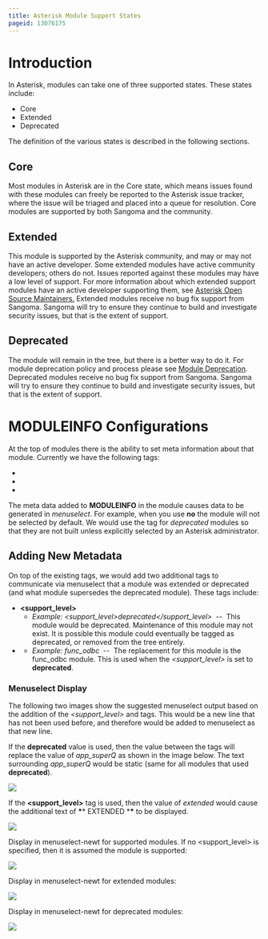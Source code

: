 ```yaml
---
title: Asterisk Module Support States
pageid: 13076175
---
```


Introduction
============

In Asterisk, modules can take one of three supported states. These states include:

* Core
* Extended
* Deprecated

The definition of the various states is described in the following sections.

Core
----

Most modules in Asterisk are in the Core state, which means issues found with these modules can freely be reported to the Asterisk issue tracker, where the issue will be triaged and placed into a queue for resolution. Core modules are supported by both Sangoma and the community.

Extended
--------

This module is supported by the Asterisk community, and may or may not have an active developer. Some extended modules have active community developers; others do not. Issues reported against these modules may have a low level of support. For more information about which extended support modules have an active developer supporting them, see [Asterisk Open Source Maintainers.](/Asterisk-Open-Source-Maintainers) Extended modules receive no bug fix support from Sangoma. Sangoma will try to ensure they continue to build and investigate security issues, but that is the extent of support.

Deprecated
----------

The module will remain in the tree, but there is a better way to do it. For module deprecation policy and process please see [Module Deprecation](/Module-Deprecation). Deprecated modules receive no bug fix support from Sangoma. Sangoma will try to ensure they continue to build and investigate security issues, but that is the extent of support.

MODULEINFO Configurations
=========================

At the top of modules there is the ability to set meta information about that module. Currently we have the following tags:

* **<defaultenabled>**
* **<use>**
* **<depend>**

The meta data added to **MODULEINFO** in the module causes data to be generated in *menuselect*. For example, when you use **<defaultenabled>no</defaultenabled>** the module will not be selected by default. We would use the **<defaultenabled>** tag for *deprecated* modules so that they are not built unless explicitly selected by an Asterisk administrator.

Adding New Metadata
-------------------

On top of the existing tags, we would add two additional tags to communicate via menuselect that a module was extended or deprecated (and what module supersedes the deprecated module). These tags include:

* **<support\_level>**
	+ *Example: <support\_level>deprecated</support\_level>*  --  This module would be deprecated. Maintenance of this module may not exist. It is possible this module could eventually be tagged as deprecated, or removed from the tree entirely.
* **<replacement>**
	+ *Example: <replacement>func\_odbc</replacement>*  --  The replacement for this module is the func\_odbc module. This is used when the *<support\_level>* is set to **deprecated**.

### Menuselect Display

The following two images show the suggested menuselect output based on the addition of the *<support\_level>* and *<replacement>* tags. This would be a new line that has not been used before, and therefore would be added to menuselect as that new line.

If the **deprecated** value is used, then the value between the **<replacement>** tags will replace the value of *app\_superQ* as shown in the image below. The text surrounding *app\_superQ* would be static (same for all modules that used **deprecated**).

![](menuselect-deprecated.png)

If the **<support\_level>** tag is used, then the value of *extended* would cause the additional text of **\***\* EXTENDED \***\*** to be displayed.

![](menuselect-unmaintained.png)

Display in menuselect-newt for supported modules. If no <support\_level> is specified, then it is assumed the module is supported:

![](menuselect-newt-supported.png)

Display in menuselect-newt for extended modules:

![](menuselect-newt-unmaintained.png)

Display in menuselect-newt for deprecated modules:

![](menuselect-newt-deprecated.png)

